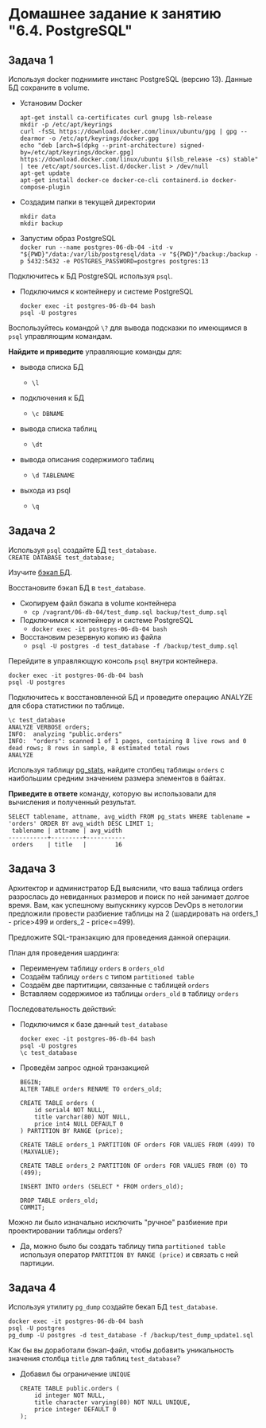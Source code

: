 # Домашнее задание к занятию "6.4. PostgreSQL"

## Задача 1

Используя docker поднимите инстанс PostgreSQL (версию 13). Данные БД сохраните в volume.


- Установим Docker  
    ```
    apt-get install ca-certificates curl gnupg lsb-release
    mkdir -p /etc/apt/keyrings
    curl -fsSL https://download.docker.com/linux/ubuntu/gpg | gpg --dearmor -o /etc/apt/keyrings/docker.gpg
    echo "deb [arch=$(dpkg --print-architecture) signed-by=/etc/apt/keyrings/docker.gpg] https://download.docker.com/linux/ubuntu $(lsb_release -cs) stable" | tee /etc/apt/sources.list.d/docker.list > /dev/null
    apt-get update
    apt-get install docker-ce docker-ce-cli containerd.io docker-compose-plugin
    ```
- Создадим папки в текущей директории
    ```
    mkdir data
    mkdir backup
    ```
- Запустим образ PostgreSQL  
    `docker run --name postgres-06-db-04 -itd -v "${PWD}"/data:/var/lib/postgresql/data -v "${PWD}"/backup:/backup -p 5432:5432 -e POSTGRES_PASSWORD=postgres postgres:13`

Подключитесь к БД PostgreSQL используя `psql`.

- Подключимся к контейнеру и системе PostgreSQL  
    ```
    docker exec -it postgres-06-db-04 bash
    psql -U postgres
    ```

Воспользуйтесь командой `\?` для вывода подсказки по имеющимся в `psql` управляющим командам.

**Найдите и приведите** управляющие команды для:
- вывода списка БД
    - `\l`

- подключения к БД
    - `\c DBNAME`


- вывода списка таблиц
    - `\dt`


- вывода описания содержимого таблиц
    - `\d TABLENAME`


- выхода из psql
    - `\q`



## Задача 2

Используя `psql` создайте БД `test_database`.  
`CREATE DATABASE test_database;`

Изучите [бэкап БД](https://github.com/netology-code/virt-homeworks/tree/master/06-db-04-postgresql/test_data).

Восстановите бэкап БД в `test_database`.
- Скопируем файл бэкапа в volume контейнера  
    - `cp /vagrant/06-db-04/test_dump.sql backup/test_dump.sql`
- Подключимся к контейнеру и системе PostgreSQL  
    - `docker exec -it postgres-06-db-04 bash`
- Восстановим резервную копию из файла  
    - `psql -U postgres -d test_database -f /backup/test_dump.sql`


Перейдите в управляющую консоль `psql` внутри контейнера.
```
docker exec -it postgres-06-db-04 bash
psql -U postgres
```

Подключитесь к восстановленной БД и проведите операцию ANALYZE для сбора статистики по таблице.
```
\c test_database
ANALYZE VERBOSE orders;
INFO:  analyzing "public.orders"
INFO:  "orders": scanned 1 of 1 pages, containing 8 live rows and 0 dead rows; 8 rows in sample, 8 estimated total rows
ANALYZE
```

Используя таблицу [pg_stats](https://postgrespro.ru/docs/postgresql/12/view-pg-stats), найдите столбец таблицы `orders` 
с наибольшим средним значением размера элементов в байтах.

**Приведите в ответе** команду, которую вы использовали для вычисления и полученный результат.
```
SELECT tablename, attname, avg_width FROM pg_stats WHERE tablename = 'orders' ORDER BY avg_width DESC LIMIT 1;
 tablename | attname | avg_width
-----------+---------+-----------
 orders    | title   |        16
```


## Задача 3

Архитектор и администратор БД выяснили, что ваша таблица orders разрослась до невиданных размеров и
поиск по ней занимает долгое время. Вам, как успешному выпускнику курсов DevOps в нетологии предложили
провести разбиение таблицы на 2 (шардировать на orders_1 - price>499 и orders_2 - price<=499).

Предложите SQL-транзакцию для проведения данной операции.

План для проведения шардинга:  
- Переименуем таблицу `orders` в `orders_old`  
- Создаём таблицу `orders` с типом `partitioned table`  
- Создаём две партитиции, связанные с таблицей `orders`  
- Вставляем содержимое из таблицы `orders_old` в таблицу `orders`  
  
Последовательность действий:
- Подключимся к базе данный `test_database`  
	```
	docker exec -it postgres-06-db-04 bash
	psql -U postgres
	\c test_database
	```
- Проведём запрос одной транзакцией  
	```
	BEGIN;
	ALTER TABLE orders RENAME TO orders_old;

	CREATE TABLE orders (
		id serial4 NOT NULL,
		title varchar(80) NOT NULL,
		price int4 NULL DEFAULT 0
	) PARTITION BY RANGE (price);

	CREATE TABLE orders_1 PARTITION OF orders FOR VALUES FROM (499) TO (MAXVALUE);

	CREATE TABLE orders_2 PARTITION OF orders FOR VALUES FROM (0) TO (499);

	INSERT INTO orders (SELECT * FROM orders_old);

	DROP TABLE orders_old;
	COMMIT;
	```

Можно ли было изначально исключить "ручное" разбиение при проектировании таблицы orders?

- Да, можно было бы создать таблицу типа `partitioned table` используя оператор `PARTITION BY RANGE (price)` и связать с ней партиции.  

## Задача 4

Используя утилиту `pg_dump` создайте бекап БД `test_database`.

```
docker exec -it postgres-06-db-04 bash
psql -U postgres
pg_dump -U postgres -d test_database -f /backup/test_dump_update1.sql
```


Как бы вы доработали бэкап-файл, чтобы добавить уникальность значения столбца `title` для таблиц `test_database`?  

- Добавил бы ограничение `UNIQUE`  
	```
	CREATE TABLE public.orders (
		id integer NOT NULL,
		title character varying(80) NOT NULL UNIQUE,
		price integer DEFAULT 0
	);
	```
